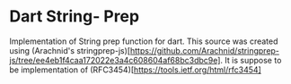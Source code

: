 # Dart String- Prep
Implementation of String prep function for dart. This source was created using (Arachnid's stringprep-js)[https://github.com/Arachnid/stringprep-js/tree/ee4eb1f4caa172022e3a4c608604af68bc3dbc9e]. It is suppose to be implementation of (RFC3454)[https://tools.ietf.org/html/rfc3454]
